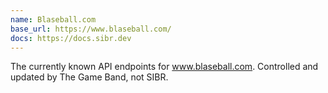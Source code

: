 ```yaml
---
name: Blaseball.com
base_url: https://www.blaseball.com/
docs: https://docs.sibr.dev
---
```

The currently known API endpoints for www.blaseball.com. Controlled and updated by The Game Band, not SIBR.